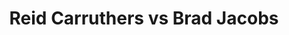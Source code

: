 ---
title: Reid Carruthers vs Brad Jacobs
player1:
  name: Carruthers, Reid
  percent: 89
  wins: 1
  losses: 5
player2:
  name: Jacobs, Brad
  percent: 88
  wins: 5
  losses: 1
games:
- player1:
    team: MB
    position: Second
    percent: 94
    win: 1
    loss: 0
  player2:
    team: 'NO'
    position: Fourth
    percent: 83
    win: 0
    loss: 1
  event: Brier
  year: 2011
  draw: Round Robin(7)
  score: MB 8 - NO 4
- player1:
    team: MB
    position: Second
    percent: 92
    win: 0
    loss: 1
  player2:
    team: 'NO'
    position: Fourth
    percent: 92
    win: 1
    loss: 0
  event: Brier
  year: 2013
  draw: Round Robin(14)
  score: MB 4 - NO 9
- player1:
    team: MB
    position: Second
    percent: 94
    win: 0
    loss: 1
  player2:
    team: 'NO'
    position: Fourth
    percent: 88
    win: 1
    loss: 0
  event: Brier
  year: 2013
  draw: Final(22)
  score: MB 4 - NO 11
- player1:
    team: MB
    position: Fourth
    percent: 87
    win: 0
    loss: 1
  player2:
    team: 'NO'
    position: Fourth
    percent: 95
    win: 1
    loss: 0
  event: Brier
  year: 2015
  draw: Round Robin(10)
  score: MB 2 - NO 7
- player1:
    team: MB
    position: Fourth
    percent: 80
    win: 0
    loss: 1
  player2:
    team: 'NO'
    position: Fourth
    percent: 86
    win: 1
    loss: 0
  event: Brier
  year: 2018
  draw: Round Robin(13)
  score: MB 3 - NO 6
- player1:
    team: MB
    position: Third
    percent: 85
    win: 0
    loss: 1
  player2:
    team: 'NO'
    position: Fourth
    percent: 86
    win: 1
    loss: 0
  event: Brier
  year: 2019
  draw: Round Robin(11)
  score: NO 9 - MB 5
- player1:
    team: STO
    position: Second
    percent: 84
    win: 0
    loss: 1
  player2:
    team: JAC
    position: Fourth
    percent: 95
    win: 1
    loss: 0
  event: Trials (Men)
  year: 2013
  draw: Round Robin(2)
  score: JAC 7 - STO 4
- player1:
    team: Carr
    position: Fourth
    percent: 90
    win: 1
    loss: 0
  player2:
    team: Jaco
    position: Fourth
    percent: 65
    win: 0
    loss: 1
  event: Trials (Men)
  year: 2017
  draw: Round Robin(15)
  score: Carr 9 - Jaco 5
---